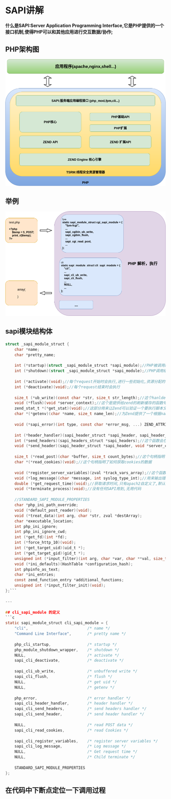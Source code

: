 # SAPI讲解

**什么是SAPI:Server Application Programming Interface,它是PHP提供的一个接口机制,使得PHP可以和其他应用进行交互数据/协作;**

## PHP架构图
![PHP内核架构图](./image/1-3PHP架构图.png)

## 举例
![SAPI结构原理](./image/1-3SAPI讲解.png)


## sapi模块结构体
```c
struct _sapi_module_struct {
	char *name;
	char *pretty_name;
    
	int (*startup)(struct _sapi_module_struct *sapi_module);//PHP被调用的时候,这个函数会被调用执行
	int (*shutdown)(struct _sapi_module_struct *sapi_module);//PHP调用结束的时候,这个函数会被调用执行

	int (*activate)(void);//每个request开始时会执行,进行一些初始化,资源分配的事务
	int (*deactivate)(void);//每个request结束时会执行

	size_t (*ub_write)(const char *str, size_t str_length);//这个hanlder告诉了Zend,如何输出数据,对于mod_php来说,这个函数提供了一个向response数据写的接口,而CLI只是简单的写到stdout
	void (*flush)(void *server_context);//这个是提供给zend的刷新缓存的函数句柄,对于CLI来说,只是简单的调用系统提供的fflush;
	zend_stat_t *(*get_stat)(void);//这部分用来让Zend可以验证一个要执行脚本文件的state,从而判断文件是否据有执行权限等等.
	char *(*getenv)(char *name, size_t name_len);//为Zend提供了一个根据name来查找环境变量的接口,对于mod_php5来说,当我们在脚本中调用getenv的时候,就会间接的调用这个句柄.CLI和CGI很类似,直接调用父级是Shell, 所以,只是简单的调用了系统提供的genenv:

	void (*sapi_error)(int type, const char *error_msg, ...) ZEND_ATTRIBUTE_FORMAT(printf, 2, 3);//错误处理函数

	int (*header_handler)(sapi_header_struct *sapi_header, sapi_header_op_enum op, sapi_headers_struct *sapi_headers);//这个函数会在我们调用PHP的header()函数的时候被调用.
	int (*send_headers)(sapi_headers_struct *sapi_headers);//这个函数会在要真正发送header的时候被调用,一般来说,就是当有任何的输出要发送之前:
	void (*send_header)(sapi_header_struct *sapi_header, void *server_context);//这个用来单独发送每一个header

	size_t (*read_post)(char *buffer, size_t count_bytes);//这个句柄指明了如何获取POST的数据,CLI是从stdin中读取POST DATA的,
	char *(*read_cookies)(void);//这个句柄指明了如何获取cookies的数据

	void (*register_server_variables)(zval *track_vars_array);//这个函数用以给$_SERVER变量中添加变量,CLI在此函数中注册了PHP_SELF,SCRIPT_FILENAME等server变量:
	void (*log_message)(char *message, int syslog_type_int);//用来输出错误信息,对于CLI来说,只是简单的输出到stderr
	double (*get_request_time)(void);//获取请求时间,只有apach2自定义了,默认为获取当前时间
	void (*terminate_process)(void);//没有任何SAPI用到,无用代码

    //STANDARD_SAPI_MODULE_PROPERTIES
	char *php_ini_path_override;
	void (*default_post_reader)(void);
	void (*treat_data)(int arg, char *str, zval *destArray);
	char *executable_location;
	int php_ini_ignore;
	int php_ini_ignore_cwd; 
	int (*get_fd)(int *fd);
	int (*force_http_10)(void);
	int (*get_target_uid)(uid_t *);
	int (*get_target_gid)(gid_t *);
	unsigned int (*input_filter)(int arg, char *var, char **val, size_t val_len, size_t *new_val_len);
	void (*ini_defaults)(HashTable *configuration_hash);
	int phpinfo_as_text;
	char *ini_entries;
	const zend_function_entry *additional_functions;
	unsigned int (*input_filter_init)(void);
};```

---

## cli_sapi_module 的定义
```c
static sapi_module_struct cli_sapi_module = {
	"cli",							/* name */
	"Command Line Interface",    	/* pretty name */

	php_cli_startup,				/* startup */
	php_module_shutdown_wrapper,	/* shutdown */
	NULL,							/* activate */
	sapi_cli_deactivate,			/* deactivate */

	sapi_cli_ub_write,		    	/* unbuffered write */
	sapi_cli_flush,				    /* flush */
	NULL,							/* get uid */
	NULL,							/* getenv */

	php_error,						/* error handler */
	sapi_cli_header_handler,		/* header handler */
	sapi_cli_send_headers,			/* send headers handler */
	sapi_cli_send_header,			/* send header handler */

	NULL,				            /* read POST data */
	sapi_cli_read_cookies,          /* read Cookies */

	sapi_cli_register_variables,	/* register server variables */
	sapi_cli_log_message,			/* Log message */
	NULL,							/* Get request time */
	NULL,							/* Child terminate */

	STANDARD_SAPI_MODULE_PROPERTIES
};
```
## 在代码中下断点定位一下调用过程






























